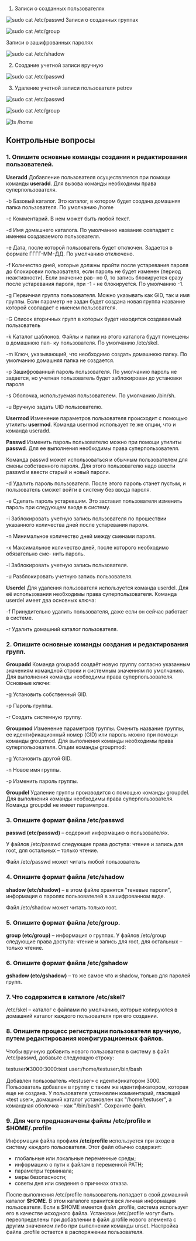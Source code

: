 1. Записи о созданных пользователях

![sudo cat /etc/passwd](img-2024-03-29-12-17-30.png) 
Записи о созданных группах

![sudo cat /etc/group](img-2024-03-29-12-11-40.png)

Записи о зашифрованных паролях

![sudo cat /etc/shadow](img-2024-03-29-12-40-35.png)

2. Создание учетной записи вручную

![sudo cat /etc/passwd](img-2024-04-01-21-11-24.png)

3. Удаление учетной записи пользователя petrov

![sudo cat /etc/passwd](img-2024-03-29-23-19-33.png)

![sudo cat /etc/group](img-2024-03-29-22-25-04.png)

![ls /home](img-2024-03-29-22-48-45.png)

## Контрольные вопросы
### 1. Опишите основные команды создания и редактирования пользователей.

**Useradd** Добавление пользователя осуществляется при помощи команды **useradd**. Для вызова команды необходимы права суперпользователя.

-b Базовый каталог. Это каталог, в котором будет создана домашняя папка пользователя.
По умолчанию /home

-с Комментарий. В нем может быть любой текст.

-d Имя домашнего каталога. По умолчанию название совпадает с именем создаваемого пользователя.

-e Дата, после которой пользователь будет отключен. Задается в формате ГГГГ-ММ-ДД. По
умолчанию отключено.

-f Количество дней, которые должны пройти после устаревания пароля до блокировки
пользователя, если пароль не будет изменен (период неактивности). Если значение рав-
но 0, то запись блокируется сразу после устаревания пароля, при -1 - не блокируется. По умолчанию -1.

-g Первичная группа пользователя. Можно указывать как GID, так и имя группы. Если параметр не задан будет создана новая группа название которой совпадает с именем пользователя.

-G Список вторичных групп в которых будет находится создаваемый пользователь

-k Каталог шаблонов. Файлы и папки из этого каталога будут помещены в домашнюю пап-
ку пользователя. По умолчанию /etc/skel.

-m Ключ, указывающий, что необходимо создать домашнюю папку. По умолчанию домашняя папка не создается.

-p Зашифрованный пароль пользователя. По умолчанию пароль не задается, но учетная пользователь будет заблокирован до установки пароля

-s Оболочка, используемая пользователем. По умолчанию /bin/sh.

-u Вручную задать UID пользователю.

**Usermod** Изменение параметров пользователя происходит с помощью утилиты **usermod**.
Команда usermod использует те же опции, что и команда
useradd.

**Passwd** Изменить пароль пользователю можно при помощи утилиты **passwd**. Для ее выполнения необходимы права
суперпользователя.

Команда passwd может использоваться и обычным пользователем для смены собственного пароля. Для этого пользователю надо ввести passwd и ввести старый и новый пароли.

-d Удалить пароль пользователя. После этого пароль станет пустым, и пользователь сможет войти в систему без ввода пароля.

-e Сделать пароль устаревшим. Это заставит пользователя изменить пароль при следующем входе в систему.

-i Заблокировать учетную запись пользователя по прошествии указанного количества дней после устаревания пароля.

-n Минимальное количество дней между сменами пароля.

-x Максимальное количество дней, после которого необходимо обязательно сме-
нить пароль.

-l Заблокировать учетную запись пользователя.

-u Разблокировать учетную запись пользователя.

**Userdel** Для удаления пользователя используется команда userdel.
Для её использования необходимы права суперпользователя.
Команда userdel имеет два основных ключа:

-f Принудительно удалить пользователя, даже если он сейчас работает в системе.

-r Удалить домашний каталог пользователя.

### 2. Опишите основные команды создания и редактирования групп.

**Groupadd** Команда groupadd создаёт новую группу согласно указанным значениям командной строки и системным значениям по умолчанию. Для выполнения команды необходимы права суперпользователя. Основные ключи:

-g Установить собственный GID.

-p Пароль группы.

-r Создать системную группу.

**Groupmod** Изменение параметров группы. Сменить название группы, ее идентификационный номер
(GID) или пароль можно при помощи команды groupmod. Для выполнения команды необходимы права суперпользователя.
Опции команды groupmod:

-g Установить другой GID.

-n Новое имя группы.

-p Изменить пароль группы.

**Groupdel** Удаление группы производится с помощью команды groupdel. Для выполнения команды необходимы права суперпользователя.
Команда groupdel не имеет параметров.

### 3. Опишите формат файла /etc/passwd

**passwd (etc/passwd)** – содержит информацию о пользователях. 

У файлов /etc/passwd следующие права доступа: чтение и запись для root, для остальных – только чтение.

Файл /etc/passwd может читать любой пользователь

### 4. Опишите формат файла /etc/shadow

**shadow (etc/shadow)** – в этом файле хранятся "теневые пароли", информация о паролях пользователей в зашифрованном виде.

Файл /etc/shadow может читать только root.

### 5. Опишите формат файла /etc/group.

**group (etc/group)** – информация о группах. У файлов /etc/group следующие права доступа: чтение и запись для root, для остальных – только чтение.

### 6. Опишите формат файла /etc/gshadow

**gshadow (etc/gshadow)** – то же самое что и shadow, только для паролей групп.

### 7. Что содержится в каталоге /etc/skel?

/etc/skel – каталог с файлами по умолчанию, которые копируются в домашний каталог каждого пользователя при его создании.

### 8. Опишите процесс регистрации пользователя вручную, путем редактирования конфигурационных файлов.

Чтобы вручную добавить нового пользователя в систему в файл /etc/passwd, добавьте следующую строку:

testuser:x:3000:3000:test user:/home/testuser:/bin/bash

Добавлен пользователь «testuser» с идентификатором 3000.
Пользователь добавлен в группу с таким же идентификатором, которая еще не создана. У пользователя установлен комментарий, гласящий «test user», домашний каталог
установлен как "/home/testuser", а командная оболочка – как "/bin/bash". Cохраните файл.

### 9. Для чего предназначены файлы /etc/profile и $HOME/.profile

Информация файла профиля **/etc/profile** используется при входе в систему каждого пользователя. Этот файл обычно содержит:
- глобальные или локальные переменные среды;
- информацию о пути к файлам в переменной PATH;
- параметры терминала;
- меры безопасности;
- советы дня или сведения о причинах отказа.

После выполнения /etc/profile пользователь попадает в свой домашний каталог **$HOME**. В этом каталоге хранится вся личная информация пользователя. Если в $HOME имеется файл .profile, система использует его в качестве исходного файла. Установки /etc/profile могут быть переопределены при добавлении в файл .profile нового элемента с другим
значением либо при выполнении команды unset. Настройка файла .profile остается в распоряжении пользователя.

